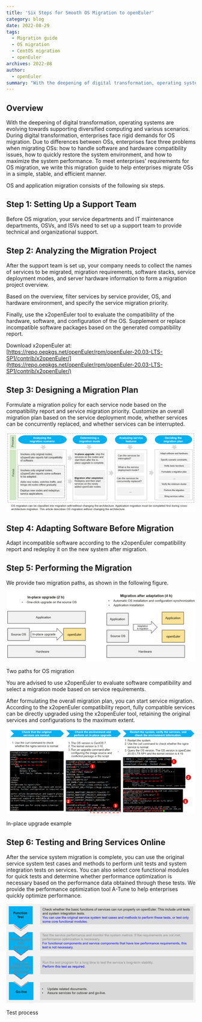 ```yaml
---
title: 'Six Steps for Smooth OS Migration to openEuler'
category: blog
date: 2022-08-29
tags:
  - Migration guide
  - OS migration
  - CentOS migration
  - openEuler
archives: 2022-08
author:
  - openEuler
summary: "With the deepening of digital transformation, operating systems are evolving towards supporting diversified computing and various scenarios. During digital transformation, enterprises face rigid demands for OS migration. Due to differences between OSs, enterprises face three problems when migrating OSs: how to handle software and hardware compatibility issues, how to quickly restore the system environment, and how to maximize the system performance. To meet enterprises' requirements for OS migration, we write this migration guide to help enterprises migrate OSs in a simple, stable, and efficient manner."  
---
```


## Overview

 With the deepening of digital transformation, operating systems are evolving towards supporting diversified computing and various scenarios. During digital transformation, enterprises face rigid demands for OS migration. Due to differences between OSs, enterprises face three problems when migrating OSs: how to handle software and hardware compatibility issues, how to quickly restore the system environment, and how to maximize the system performance. To meet enterprises' requirements for OS migration, we write this migration guide to help enterprises migrate OSs in a simple, stable, and efficient manner.  

OS and application migration consists of the following six steps.  

## Step 1: Setting Up a Support Team

Before OS migration, your service departments and IT maintenance departments, OSVs, and ISVs need to set up a support team to provide technical and organizational support.  

## Step 2: Analyzing the Migration Project

 After the support team is set up, your company needs to collect the names of services to be migrated, migration requirements, software stacks, service deployment modes, and server hardware information to form a migration project overview.  

Based on the overview, filter services by service provider, OS, and hardware environment, and specify the service migration priority.  

Finally, use the x2openEuler tool to evaluate the compatibility of the hardware, software, and configuration of the OS. Supplement or replace incompatible software packages based on the generated compatibility report.  

Download x2openEuler at:
[https://repo.oepkgs.net/openEuler/rpm/openEuler-20.03-LTS-SP1/contrib/x2openEuler/](https://repo.oepkgs.net/openEuler/rpm/openEuler-20.03-LTS-SP1/contrib/x2openEuler/)  

## Step 3: Designing a Migration Plan

 Formulate a migration policy for each service node based on the compatibility report and service migration priority. Customize an overall migration plan based on the service deployment mode, whether services can be concurrently replaced, and whether services can be interrupted.  

![img](./image/103.png)

## Step 4: Adapting Software Before Migration  

Adapt incompatible software according to the x2openEuler compatibility report and redeploy it on the new system after migration.  

## Step 5: Performing the Migration  

We provide two migration paths, as shown in the following figure.  

![img](./image/105.png)

Two paths for OS migration  

You are advised to use x2openEuler to evaluate software compatibility and select a migration mode based on service requirements.  

After formulating the overall migration plan, you can start service migration. According to the x2openEuler compatibility report, fully compatible services can be directly upgraded using the x2openEuler tool, retaining the original services and configurations to the maximum extent.  

![img](./image/106.png)

In-place upgrade example

## Step 6: Testing and Bring Services Online

After the service system migration is complete, you can use the original service system test cases and methods to perform unit tests and system integration tests on services. You can also select core functional modules for quick tests and determine whether performance optimization is necessary based on the performance data obtained through these tests. We provide the performance optimization tool A-Tune to help enterprises quickly optimize performance.  

![img](./image/107.png)

Test process

